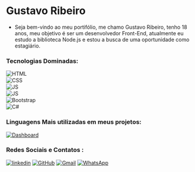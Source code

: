 <h1>Gustavo Ribeiro</h1>

- <p>Seja bem-vindo ao meu portifólio, me chamo Gustavo Ribeiro, tenho 18 anos, meu objetivo é ser um desenvolvedor Front-End, atualmente eu estudo a biblioteca Node.js e estou a busca de uma oportunidade como estagiário.</p>

### Tecnologias Dominadas:

<div style="display: grid; grid-gap: 1px">
<img src="https://img.shields.io/badge/HTML5-E34F26?style=for-the-badge&logo=html5&logoColor=white" alt="HTML">
<img src="https://img.shields.io/badge/CSS3-1572B6?style=for-the-badge&logo=css3&logoColor=white" alt="CSS">
<img src="https://img.shields.io/badge/JavaScript-F7DF1E?style=for-the-badge&logo=javascript&logoColor=black" alt="JS">
<img src="https://img.shields.io/badge/React-20232A?style=for-the-badge&logo=react&logoColor=61DAFB" alt="JS">
<img src="https://img.shields.io/badge/Bootstrap-563D7C?style=for-the-badge&logo=bootstrap&logoColor=white" alt="Bootstrap">
<img src="https://img.shields.io/badge/C%23-239120?style=for-the-badge&logo=c-sharp&logoColor=white" alt="C#">
</div>


### Linguagens Mais utilizadas em meus projetos:
[![Dashboard](https://github-readme-stats.vercel.app/api/top-langs/?username=GustaGitHub)]()



### Redes Sociais e Contatos :
[![linkedin](https://img.shields.io/badge/LinkedIn-0077B5?style=for-the-badge&logo=linkedin&logoColor=white)](https://www.linkedin.com/in/gustavo-ribeiro-a4a485223/) 
[![GitHub](https://img.shields.io/badge/GitHub-100000?style=for-the-badge&logo=github&logoColor=white)](https://github.com/GustaGitHub)
[![Gmail](https://img.shields.io/badge/Gmail-D14836?style=for-the-badge&logo=gmail&logoColor=white)](mailto:gustavo.ribeiro.duarte2003@gmail.com)
[![WhatsApp](https://img.shields.io/badge/WhatsApp-25D366?style=for-the-badge&logo=whatsapp&logoColor=white)](https://wa.me/5513991888089)

